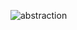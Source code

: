 














![abstraction](https://user-images.githubusercontent.com/31521112/32199740-8b4f5798-bd93-11e7-9223-be2c12d61b03.png)
